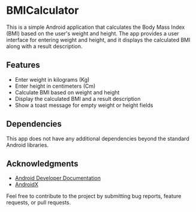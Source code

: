 # BMICalculator

This is a simple Android application that calculates the Body Mass Index (BMI) based on the user's weight and height. The app provides a user interface for entering weight and height, and it displays the calculated BMI along with a result description.

## Features

- Enter weight in kilograms (Kg)
- Enter height in centimeters (Cm)
- Calculate BMI based on weight and height
- Display the calculated BMI and a result description
- Show a toast message for empty weight or height fields

## Dependencies

This app does not have any additional dependencies beyond the standard Android libraries.

## Acknowledgments

- [Android Developer Documentation](https://developer.android.com/)
- [AndroidX](https://developer.android.com/jetpack/androidx)

Feel free to contribute to the project by submitting bug reports, feature requests, or pull requests.
 
